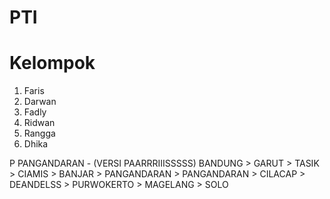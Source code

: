 # PTI

# Kelompok
1. Faris
2. Darwan
3. Fadly
4. Ridwan
5. Rangga
6. Dhika


P PANGANDARAN - (VERSI PAARRRIIISSSSS)
BANDUNG > GARUT > TASIK > CIAMIS > BANJAR > PANGANDARAN > PANGANDARAN > CILACAP > DEANDELSS > PURWOKERTO > MAGELANG > SOLO
